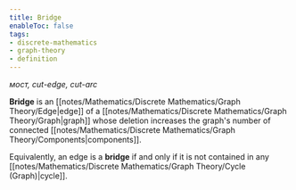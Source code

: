 ```yaml
---
title: Bridge
enableToc: false
tags: 
- discrete-mathematics
- graph-theory
- definition
---
```

*мост, cut-edge, cut-arc*

**Bridge** is an [[notes/Mathematics/Discrete Mathematics/Graph Theory/Edge|edge]] of a [[notes/Mathematics/Discrete Mathematics/Graph Theory/Graph|graph]] whose deletion increases the graph's number of connected [[notes/Mathematics/Discrete Mathematics/Graph Theory/Components|components]].

Equivalently, an edge is a **bridge** if and only if it is not contained in any [[notes/Mathematics/Discrete Mathematics/Graph Theory/Cycle (Graph)|cycle]].
